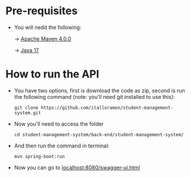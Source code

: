 
# Pre-requisites
- You will nedd the following:

    -> [Apache Maven 4.0.0](https://maven.apache.org/download.cgi)

    -> [Java 17](https://www.oracle.com/java/technologies/javase/jdk17-archive-downloads.html)

# How to run the API
- You have two options, first is download the code as zip, second is run the following command (note: you'll need git installed to use this):

    ``git clone https://github.com/italloramon/student-management-system.git ``

- Now you'll need to access the folder

    ``cd student-management-system/back-end/student-management-system/``
    
- And then run the command in terminal:

    ``mvn spring-boot:run ``

- Now you can go to [localhost:8080/swagger-ui.html](http://localhost:8080/swagger-ui.html)

